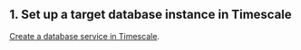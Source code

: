 ## 1. Set up a target database instance in Timescale

[Create a database service in Timescale][create-service].

[create-service]: /use-timescale/:currentVersion:/services/create-a-service/
